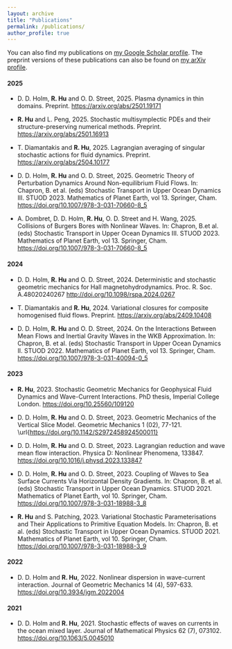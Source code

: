 ```yaml
---
layout: archive
title: "Publications"
permalink: /publications/
author_profile: true
---
```


You can also find my publications on [my Google Scholar profile](https://scholar.google.co.uk/citations?user=6_olQZoAAAAJ&hl=en). The preprint versions of these publications can also be found on [my arXiv profile](https://arxiv.org/a/hu_r_3).

#### 2025
- D. D. Holm, **R. Hu** and O. D. Street, 2025. Plasma dynamics in thin domains. Preprint. <https://arxiv.org/abs/2501.19171>

- **R. Hu** and L. Peng, 2025. Stochastic multisymplectic PDEs and their structure-preserving numerical methods. Preprint. <https://arxiv.org/abs/2501.16913>

- T. Diamantakis and **R. Hu**, 2025. Lagrangian averaging of singular stochastic actions for fluid dynamics. Preprint. <https://arxiv.org/abs/2504.10177>

- D. D. Holm, **R. Hu** and O. D. Street, 2025. Geometric Theory of Perturbation Dynamics Around Non-equilibrium Fluid Flows. In: Chapron, B. et al. (eds) Stochastic Transport in Upper Ocean Dynamics III. STUOD 2023. Mathematics of Planet Earth, vol 13. Springer, Cham. <https://doi.org/10.1007/978-3-031-70660-8_5>

- A. Dombret, D. D. Holm, **R. Hu**, O. D. Street and H. Wang, 2025. Collisions of Burgers Bores with Nonlinear Waves. In: Chapron, B.et al. (eds) Stochastic Transport in Upper Ocean Dynamics III. STUOD 2023. Mathematics of Planet Earth, vol 13. Springer, Cham. <https://doi.org/10.1007/978-3-031-70660-8_5>

#### 2024
- D. D. Holm, **R. Hu** and O. D. Street, 2024. Deterministic and stochastic geometric mechanics for Hall magnetohydrodynamics. Proc. R. Soc. A.48020240267 <http://doi.org/10.1098/rspa.2024.0267>

- T. Diamantakis and **R. Hu**, 2024. Variational closures for composite homogenised fluid flows. Preprint. <https://arxiv.org/abs/2409.10408>

- D. D. Holm, **R. Hu** and O. D. Street, 2024. On the Interactions Between Mean Flows and Inertial Gravity Waves in the WKB Approximation. In: Chapron, B. et al. (eds) Stochastic Transport in Upper Ocean Dynamics II. STUOD 2022. Mathematics of Planet Earth, vol 13. Springer, Cham. <https://doi.org/10.1007/978-3-031-40094-0_5>

#### 2023
- **R. Hu**, 2023. Stochastic Geometric Mechanics for Geophysical Fluid Dynamics and Wave-Current Interactions. PhD thesis, Imperial College London. <https://doi.org/10.25560/109120>

- D. D. Holm, **R. Hu** and O. D. Street, 2023. Geometric Mechanics of the Vertical Slice Model. Geometric Mechanics 1 (02), 77-121. \url{https://doi.org/10.1142/S2972458924500011}

- D. D. Holm, **R. Hu** and O. D. Street, 2023. Lagrangian reduction and wave mean flow interaction. Physica D: Nonlinear Phenomena, 133847. <https://doi.org/10.1016/j.physd.2023.133847>

- D. D. Holm, **R. Hu** and O. D. Street, 2023. Coupling of Waves to Sea Surface Currents Via Horizontal Density Gradients. In: Chapron, B. et al. (eds) Stochastic Transport in Upper Ocean Dynamics. STUOD 2021. Mathematics of Planet Earth, vol 10. Springer, Cham. <https://doi.org/10.1007/978-3-031-18988-3_8>

- **R. Hu** and S. Patching, 2023. Variational Stochastic Parameterisations and Their Applications to Primitive Equation Models. In: Chapron, B. et al. (eds) Stochastic Transport in Upper Ocean Dynamics. STUOD 2021. Mathematics of Planet Earth, vol 10. Springer, Cham. <https://doi.org/10.1007/978-3-031-18988-3_9>

#### 2022
- D. D. Holm and **R. Hu**, 2022. Nonlinear dispersion in wave-current interaction. Journal of Geometric Mechanics 14 (4), 597-633. <https://doi.org/10.3934/jgm.2022004>

#### 2021
- D. D. Holm and **R. Hu**, 2021. Stochastic effects of waves on currents in the ocean mixed layer. Journal of Mathematical Physics 62 (7), 073102. <https://doi.org/10.1063/5.0045010>

<!-- {% if author.googlescholar %}
  You can also find my articles on <u><a href="{{author.googlescholar}}">my Google Scholar profile</a>.</u>
{% endif %} -->

<!-- {% include base_path %} -->

<!-- {% for post in site.publications reversed %}
  {% include archive-single.html %}
{% endfor %} -->
